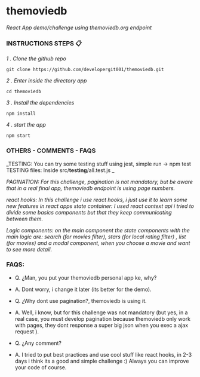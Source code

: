 # themoviedb
_React App demo/challenge using themoviedb.org endpoint_

### INSTRUCTIONS STEPS 📋

_1 . Clone the github repo_

```
git clone https://github.com/developergit001/themoviedb.git
```

_2 . Enter inside the directory app_

```
cd themoviedb
```

_3 . Install the dependencies_

```
npm install
```

_4 . start the app_

```
npm start
``` 

### OTHERS - COMMENTS - FAQS

_TESTING: You can try some testing stuff using jest, simple run -> npm test
TESTING files: Inside src/__testing__/all.test.js _

_PAGINATION: For this challenge, pagination is not mandatory, but be aware that in a real final app, themoviedb endpoint is using page numbers._

_react hooks: In this challenge i use react hooks, i just use it to learn some new features in react apps
state container: I used react context api i tried to divide some basics components but that they keep communicating between them._

_Logic components: on the main component the state components with the main logic are: search (for movies filter), stars (for local rating filter) , list (for movies) and a modal component, when you choose a movie and want to see more detail._

### FAQS:

* Q. ¿Man, you put your themoviedb personal app ke, why?
* A. Dont worry, i change it later (its better for the demo).

* Q. ¿Why dont use pagination?, themoviedb is using it.
* A. Well, i know, but for this challenge was not mandatory (but yes, in a real case, you must develop pagination 
because themoviedb only work with pages, they dont response a super big json when you exec a ajax request ).

* Q. ¿Any comment?
* A. I tried to put best practices and use cool stuff like react hooks, in 2-3 days i think its a good and simple challenge :)
   Always you can improve your code of course.
